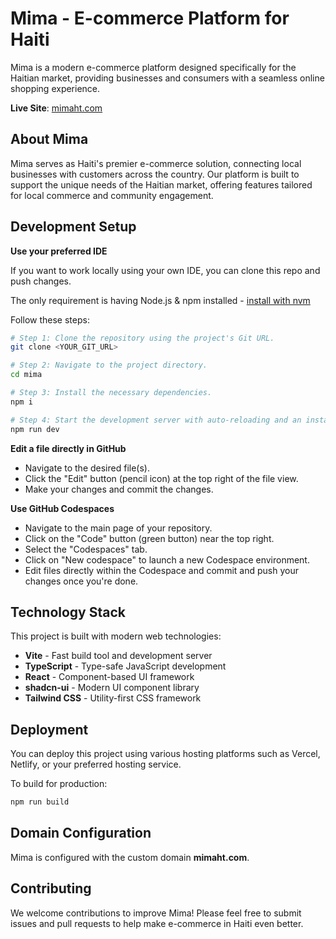 # Mima - E-commerce Platform for Haiti

Mima is a modern e-commerce platform designed specifically for the Haitian market, providing businesses and consumers with a seamless online shopping experience.

**Live Site**: [mimaht.com](https://mimaht.com)

## About Mima

Mima serves as Haiti's premier e-commerce solution, connecting local businesses with customers across the country. Our platform is built to support the unique needs of the Haitian market, offering features tailored for local commerce and community engagement.

## Development Setup

**Use your preferred IDE**

If you want to work locally using your own IDE, you can clone this repo and push changes.

The only requirement is having Node.js & npm installed - [install with nvm](https://github.com/nvm-sh/nvm#installing-and-updating)

Follow these steps:

```sh
# Step 1: Clone the repository using the project's Git URL.
git clone <YOUR_GIT_URL>

# Step 2: Navigate to the project directory.
cd mima

# Step 3: Install the necessary dependencies.
npm i

# Step 4: Start the development server with auto-reloading and an instant preview.
npm run dev
```

**Edit a file directly in GitHub**

- Navigate to the desired file(s).
- Click the "Edit" button (pencil icon) at the top right of the file view.
- Make your changes and commit the changes.

**Use GitHub Codespaces**

- Navigate to the main page of your repository.
- Click on the "Code" button (green button) near the top right.
- Select the "Codespaces" tab.
- Click on "New codespace" to launch a new Codespace environment.
- Edit files directly within the Codespace and commit and push your changes once you're done.

## Technology Stack

This project is built with modern web technologies:

- **Vite** - Fast build tool and development server
- **TypeScript** - Type-safe JavaScript development
- **React** - Component-based UI framework
- **shadcn-ui** - Modern UI component library
- **Tailwind CSS** - Utility-first CSS framework

## Deployment

You can deploy this project using various hosting platforms such as Vercel, Netlify, or your preferred hosting service.

To build for production:
```sh
npm run build
```

## Domain Configuration

Mima is configured with the custom domain **mimaht.com**.

## Contributing

We welcome contributions to improve Mima! Please feel free to submit issues and pull requests to help make e-commerce in Haiti even better.